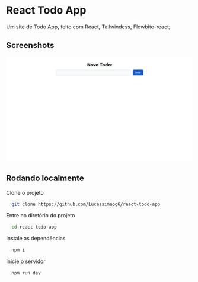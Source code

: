 # React Todo App

Um site de Todo App, feito com React, Tailwindcss, Flowbite-react;

## Screenshots

![Todo Screenshot](Screenshot.png)

## Rodando localmente

Clone o projeto

```bash
  git clone https://github.com/Lucassimaog6/react-todo-app
```

Entre no diretório do projeto

```bash
  cd react-todo-app
```

Instale as dependências

```bash
  npm i
```

Inicie o servidor

```bash
  npm run dev
```
